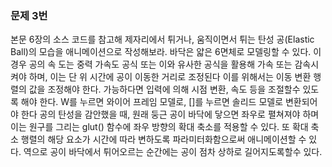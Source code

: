 ### 문제 3번
본문 6장의 소스 코드를 참고해 제자리에서 튀거나, 움직이면서 튀는 탄성 공(Elastic Ball)의 모습을 애니메이션으로 작성해보라. 바닥은 얇은 6면체로 모델링할 수 있다. 이 경우 공의 속 도는 중력 가속도 공식 또는 이와 유사한 공식을 활용해 가속 또는 감속시켜야 하며, 이는 단 위 시간에 공이 이동한 거리로 조정된다 이를 위해서는 이동 변환 행렬의 값을 조정해야 한다. 가능하다면 입력에 의해 시점 변환, 속도 등을 조절할수 있도록 해야 한다. W를 누르면 와이어 프레임 모델로, []를 누르면 솔리드 모델로 변환되어야 한다 공의 탄성을 감안했을 때, 원래 둥근 공이 바닥에 닿으면 좌우로 펼쳐져야 하며 이는 원구를 그리는
glut() 함수에 좌우 방향의 확대 축소를 적용할 수 있다. 또 확대 축소 행렬의 해당 요소가 시간에 따라 변하도록 파라미터화함으로써 애니메이션할 수 있다. 역으로 공이 바닥에서 튀어오르는 순간에는 공이 점차 상하로 길어지도록할수 있다.

